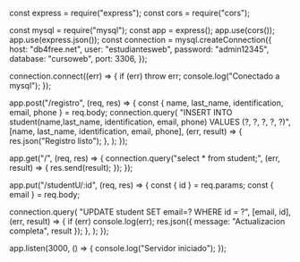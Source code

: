 const express = require("express");
const cors = require("cors");

const mysql = require("mysql");
const app = express();
app.use(cors());
app.use(express.json());
const connection = mysql.createConnection({
  host: "db4free.net",
  user: "estudiantesweb",
  password: "admin12345",
  database: "cursoweb",
  port: 3306,
});

connection.connect((err) => {
  if (err) throw err;
  console.log("Conectado a mysql");
});

app.post("/registro", (req, res) => {
  const { name, last_name, identification, email, phone } = req.body;
  connection.query(
    "INSERT INTO student(name,last_name, identification, email, phone) VALUES (?, ?, ?, ?, ?)",
    [name, last_name, identification, email, phone],
    (err, result) => {
      res.json("Registro listo");
    },
  );
});

app.get("/", (req, res) => {
  connection.query("select * from student;", (err, result) => {
    res.send(result);
  });
});

app.put("/studentU/:id", (req, res) => {
  const { id } = req.params;
  const { email } = req.body;

  connection.query(
    "UPDATE student SET email=? WHERE id = ?",
    [email, id],
    (err, result) => {
      if (err) console.log(err);
      res.json({ message: "Actualizacion completa", result });
    },
  );
});

app.listen(3000, () => {
  console.log("Servidor iniciado");
});
